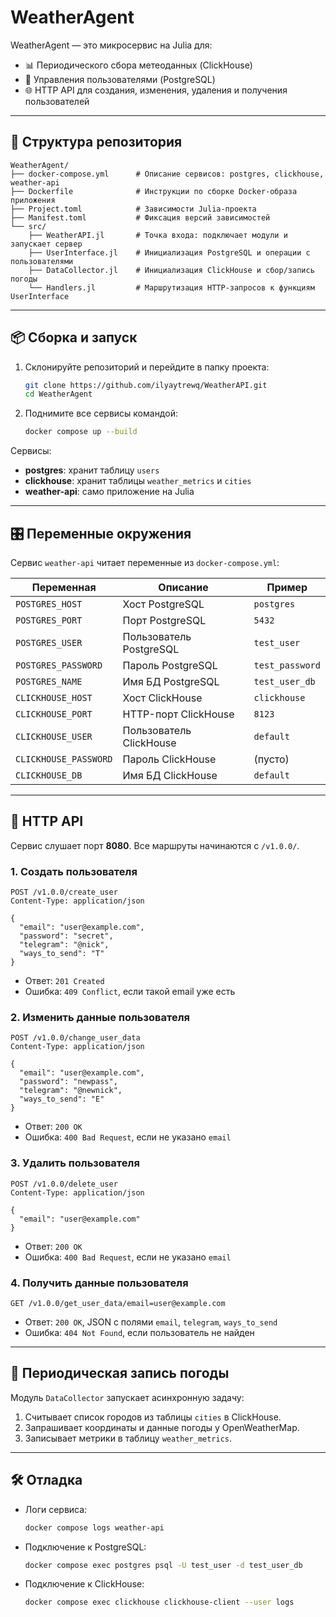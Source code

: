 # WeatherAgent

WeatherAgent — это микросервис на Julia для:

* 📊 Периодического сбора метеоданных (ClickHouse)
* 👥 Управления пользователями (PostgreSQL)
* 🌐 HTTP API для создания, изменения, удаления и получения пользователей

---

## 📁 Структура репозитория

```
WeatherAgent/
├── docker-compose.yml      # Описание сервисов: postgres, clickhouse, weather-api
├── Dockerfile              # Инструкции по сборке Docker-образа приложения
├── Project.toml            # Зависимости Julia-проекта
├── Manifest.toml           # Фиксация версий зависимостей
└── src/
    ├── WeatherAPI.jl       # Точка входа: подключает модули и запускает сервер
    ├── UserInterface.jl    # Инициализация PostgreSQL и операции с пользователями
    ├── DataCollector.jl    # Инициализация ClickHouse и сбор/запись погоды
    └── Handlers.jl         # Маршрутизация HTTP-запросов к функциям UserInterface
```

---

## 📦 Сборка и запуск

1. Склонируйте репозиторий и перейдите в папку проекта:

   ```bash
   git clone https://github.com/ilyaytrewq/WeatherAPI.git
   cd WeatherAgent
   ```
2. Поднимите все сервисы командой:

   ```bash
   docker compose up --build
   ```

Сервисы:

* **postgres**: хранит таблицу `users`
* **clickhouse**: хранит таблицы `weather_metrics` и `cities`
* **weather-api**: само приложение на Julia

---

## 🎛 Переменные окружения

Сервис `weather-api` читает переменные из `docker-compose.yml`:

| Переменная            | Описание                | Пример          |
| --------------------- | ----------------------- | --------------- |
| `POSTGRES_HOST`       | Хост PostgreSQL         | `postgres`      |
| `POSTGRES_PORT`       | Порт PostgreSQL         | `5432`          |
| `POSTGRES_USER`       | Пользователь PostgreSQL | `test_user`     |
| `POSTGRES_PASSWORD`   | Пароль PostgreSQL       | `test_password` |
| `POSTGRES_NAME`       | Имя БД PostgreSQL       | `test_user_db`  |
| `CLICKHOUSE_HOST`     | Хост ClickHouse         | `clickhouse`    |
| `CLICKHOUSE_PORT`     | HTTP-порт ClickHouse    | `8123`          |
| `CLICKHOUSE_USER`     | Пользователь ClickHouse | `default`       |
| `CLICKHOUSE_PASSWORD` | Пароль ClickHouse       | (пусто)         |
| `CLICKHOUSE_DB`       | Имя БД ClickHouse       | `default`       |

---

## 🚀 HTTP API

Сервис слушает порт **8080**. Все маршруты начинаются с `/v1.0.0/`.

### 1. Создать пользователя

```http
POST /v1.0.0/create_user
Content-Type: application/json

{
  "email": "user@example.com",
  "password": "secret",
  "telegram": "@nick",
  "ways_to_send": "T"
}
```

* Ответ: `201 Created`
* Ошибка: `409 Conflict`, если такой email уже есть

### 2. Изменить данные пользователя

```http
POST /v1.0.0/change_user_data
Content-Type: application/json

{
  "email": "user@example.com",
  "password": "newpass",
  "telegram": "@newnick",
  "ways_to_send": "E"
}
```

* Ответ: `200 OK`
* Ошибка: `400 Bad Request`, если не указано `email`

### 3. Удалить пользователя

```http
POST /v1.0.0/delete_user
Content-Type: application/json

{
  "email": "user@example.com"
}
```

* Ответ: `200 OK`
* Ошибка: `400 Bad Request`, если не указано `email`

### 4. Получить данные пользователя

```http
GET /v1.0.0/get_user_data/email=user@example.com
```

* Ответ: `200 OK`, JSON с полями `email`, `telegram`, `ways_to_send`
* Ошибка: `404 Not Found`, если пользователь не найден

---

## 🔄 Периодическая запись погоды

Модуль `DataCollector` запускает асинхронную задачу:

1. Считывает список городов из таблицы `cities` в ClickHouse.
2. Запрашивает координаты и данные погоды у OpenWeatherMap.
3. Записывает метрики в таблицу `weather_metrics`.

---

## 🛠 Отладка

* Логи сервиса:

  ```bash
  docker compose logs weather-api
  ```
* Подключение к PostgreSQL:

  ```bash
  docker compose exec postgres psql -U test_user -d test_user_db
  ```
* Подключение к ClickHouse:

  ```bash
  docker compose exec clickhouse clickhouse-client --user logs
  ```
